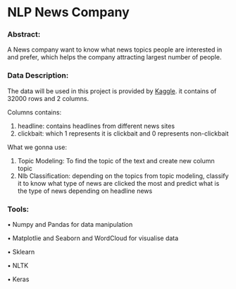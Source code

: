 # NLP News Company


### Abstract:

A News company want to know  what news topics people are interested in and prefer, which helps the company attracting largest number of people.
### Data Description:

The data will be used in this project is provided by <a href="https://www.kaggle.com/amananandrai/clickbait-dataset">Kaggle</a>. 
it contains of 32000 rows and 2 columns.

Columns contains:
1) headline: contains headlines from  different news sites 
2) clickbait: which 1 represents it is clickbait and 0 represents non-clickbait



 What we gonna use: 
  <ol>
    
  <li>Topic Modeling: To find the topic of the text and create new column topic </li>
    
  
  <li>Nlb Classification: depending on the topics from topic modeling, classify it to know what type of news are clicked the most and predict what is the type of news depending on headline news </li>
  </ol>



### Tools:

•	Numpy and Pandas for data manipulation 

•	Matplotlie and Seaborn and WordCloud for visualise data

•	Sklearn 

• NLTK

• Keras 
